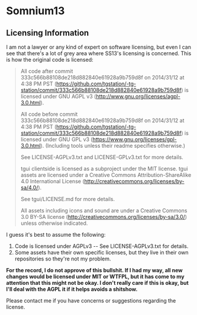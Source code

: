 # Somnium13
## Licensing Information

I am not a lawyer or any kind of expert on software licensing, but even I can see that
there's a lot of grey area where SS13's licensing is concerned.
This is how the original code is licensed:

>All code after commit 333c566b88108de218d882840e61928a9b759d8f on 2014/31/12 at 4:38 PM PST (https://github.com/tgstation/-tg-station/commit/333c566b88108de218d882840e61928a9b759d8f) is licensed under GNU AGPL v3 (http://www.gnu.org/licenses/agpl-3.0.html).
>
>All code before commit 333c566b88108de218d882840e61928a9b759d8f on 2014/31/12 at 4:38 PM PST (https://github.com/tgstation/-tg-station/commit/333c566b88108de218d882840e61928a9b759d8f) is licensed under GNU GPL v3 (https://www.gnu.org/licenses/gpl-3.0.html). (Including tools unless their readme specifies otherwise.)
>
>See LICENSE-AGPLv3.txt and LICENSE-GPLv3.txt for more details.
>
>tgui clientside is licensed as a subproject under the MIT license. tgui assets are licensed under a Creative Commons Attribution-ShareAlike 4.0 International License (http://creativecommons.org/licenses/by-sa/4.0/).
>
>See tgui/LICENSE.md for more details.
>
>All assets including icons and sound are under a Creative Commons 3.0 BY-SA license (http://creativecommons.org/licenses/by-sa/3.0/) unless otherwise indicated.

I guess it's best to assume the following:

1. Code is licensed under AGPLv3 -- See LICENSE-AGPLv3.txt for details.
2. Some assets have their own specific licenses, but they live in their own repositories so they're not my problem.

**For the record, I do not approve of this bullshit. If I had my way, all new changes would be licensed under MIT or WTFPL, but it has come to my attention that this might not be okay. I don't really care if this is okay, but I'll deal with the AGPL it if it helps avoids a shitshow.**

Please contact me if you have concerns or suggestions regarding the license.
